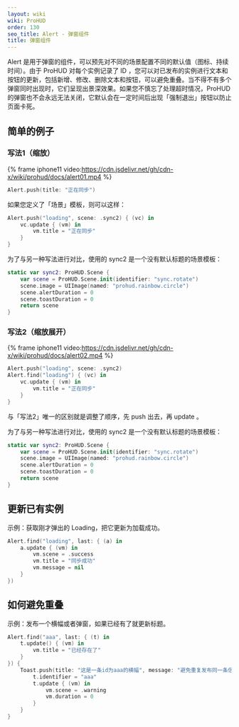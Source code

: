 ```yaml
---
layout: wiki
wiki: ProHUD
order: 130
seo_title: Alert - 弹窗组件
title: 弹窗组件
---
```


Alert 是用于弹窗的组件，可以预先对不同的场景配置不同的默认值（图标、持续时间）。由于 ProHUD 对每个实例记录了 ID ，您可以对已发布的实例进行文本和按钮的更新，包括新增、修改、删除文本和按钮，可以避免重叠。当不得不有多个弹窗同时出现时，它们呈现出景深效果。如果您不慎忘了处理超时情况，ProHUD 的弹窗也不会永远无法关闭，它默认会在一定时间后出现「强制退出」按钮以防止页面卡死。

## 简单的例子

### 写法1（缩放）

{% frame iphone11 video:https://cdn.jsdelivr.net/gh/cdn-x/wiki/prohud/docs/alert01.mp4 %}

```swift
Alert.push(title: "正在同步")
```

如果您定义了「场景」模板，则可以这样：

```swift
Alert.push("loading", scene: .sync2) { (vc) in
    vc.update { (vm) in
        vm.title = "正在同步"
    }
}
```

为了与另一种写法进行对比，使用的 sync2 是一个没有默认标题的场景模板：

```swift
static var sync2: ProHUD.Scene {
    var scene = ProHUD.Scene.init(identifier: "sync.rotate")
    scene.image = UIImage(named: "prohud.rainbow.circle")
    scene.alertDuration = 0
    scene.toastDuration = 0
    return scene
}
```

### 写法2（缩放展开）

{% frame iphone11 video:https://cdn.jsdelivr.net/gh/cdn-x/wiki/prohud/docs/alert02.mp4 %}

```swift
Alert.push("loading", scene: .sync2)
Alert.find("loading") { (vc) in
    vc.update { (vm) in
        vm.title = "正在同步"
    }
}
```

与「写法2」唯一的区别就是调整了顺序，先 push 出去，再 update 。

为了与另一种写法进行对比，使用的 sync2 是一个没有默认标题的场景模板：

```swift
static var sync2: ProHUD.Scene {
    var scene = ProHUD.Scene.init(identifier: "sync.rotate")
    scene.image = UIImage(named: "prohud.rainbow.circle")
    scene.alertDuration = 0
    scene.toastDuration = 0
    return scene
}
```


## 更新已有实例

示例：获取刚才弹出的 Loading，把它更新为加载成功。

```swift
Alert.find("loading", last: { (a) in
    a.update { (vm) in
        vm.scene = .success
        vm.title = "同步成功"
        vm.message = nil
    }
})
```

## 如何避免重叠

示例：发布一个横幅或者弹窗，如果已经有了就更新标题。

```swift
Alert.find("aaa", last: { (t) in
    t.update() { (vm) in
        vm.title = "已经存在了"
    }
}) {
    Toast.push(title: "这是一条id为aaa的横幅", message: "避免重复发布同一条信息") { (t) in
        t.identifier = "aaa"
        t.update { (vm) in
            vm.scene = .warning
            vm.duration = 0
        }
    }
}
```
